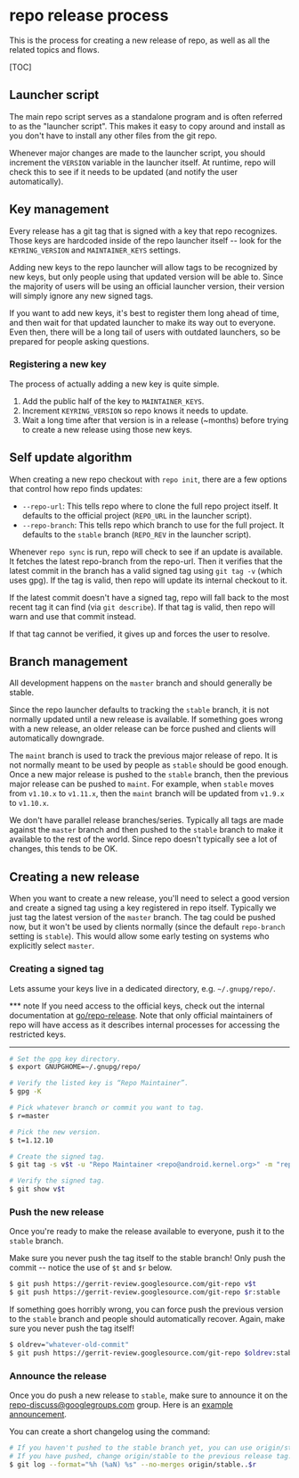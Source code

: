 # repo release process

This is the process for creating a new release of repo, as well as all the
related topics and flows.

[TOC]

## Launcher script

The main repo script serves as a standalone program and is often referred to as
the "launcher script".
This makes it easy to copy around and install as you don't have to install any
other files from the git repo.

Whenever major changes are made to the launcher script, you should increment the
`VERSION` variable in the launcher itself.
At runtime, repo will check this to see if it needs to be updated (and notify
the user automatically).

## Key management

Every release has a git tag that is signed with a key that repo recognizes.
Those keys are hardcoded inside of the repo launcher itself -- look for the
`KEYRING_VERSION` and `MAINTAINER_KEYS` settings.

Adding new keys to the repo launcher will allow tags to be recognized by new
keys, but only people using that updated version will be able to.
Since the majority of users will be using an official launcher version, their
version will simply ignore any new signed tags.

If you want to add new keys, it's best to register them long ahead of time,
and then wait for that updated launcher to make its way out to everyone.
Even then, there will be a long tail of users with outdated launchers, so be
prepared for people asking questions.

### Registering a new key

The process of actually adding a new key is quite simple.

1.  Add the public half of the key to `MAINTAINER_KEYS`.
2.  Increment `KEYRING_VERSION` so repo knows it needs to update.
3.  Wait a long time after that version is in a release (~months) before trying
    to create a new release using those new keys.

## Self update algorithm

When creating a new repo checkout with `repo init`, there are a few options that
control how repo finds updates:

*   `--repo-url`: This tells repo where to clone the full repo project itself.
    It defaults to the official project (`REPO_URL` in the launcher script).
*   `--repo-branch`: This tells repo which branch to use for the full project.
    It defaults to the `stable` branch (`REPO_REV` in the launcher script).

Whenever `repo sync` is run, repo will check to see if an update is available.
It fetches the latest repo-branch from the repo-url.
Then it verifies that the latest commit in the branch has a valid signed tag
using `git tag -v` (which uses gpg).
If the tag is valid, then repo will update its internal checkout to it.

If the latest commit doesn't have a signed tag, repo will fall back to the
most recent tag it can find (via `git describe`).
If that tag is valid, then repo will warn and use that commit instead.

If that tag cannot be verified, it gives up and forces the user to resolve.

## Branch management

All development happens on the `master` branch and should generally be stable.

Since the repo launcher defaults to tracking the `stable` branch, it is not
normally updated until a new release is available.
If something goes wrong with a new release, an older release can be force pushed
and clients will automatically downgrade.

The `maint` branch is used to track the previous major release of repo.
It is not normally meant to be used by people as `stable` should be good enough.
Once a new major release is pushed to the `stable` branch, then the previous
major release can be pushed to `maint`.
For example, when `stable` moves from `v1.10.x` to `v1.11.x`, then the `maint`
branch will be updated from `v1.9.x` to `v1.10.x`.

We don't have parallel release branches/series.
Typically all tags are made against the `master` branch and then pushed to the
`stable` branch to make it available to the rest of the world.
Since repo doesn't typically see a lot of changes, this tends to be OK.

## Creating a new release

When you want to create a new release, you'll need to select a good version and
create a signed tag using a key registered in repo itself.
Typically we just tag the latest version of the `master` branch.
The tag could be pushed now, but it won't be used by clients normally (since the
default `repo-branch` setting is `stable`).
This would allow some early testing on systems who explicitly select `master`.

### Creating a signed tag

Lets assume your keys live in a dedicated directory, e.g. `~/.gnupg/repo/`.

*** note
If you need access to the official keys, check out the internal documentation
at [go/repo-release].
Note that only official maintainers of repo will have access as it describes
internal processes for accessing the restricted keys.
***

```sh
# Set the gpg key directory.
$ export GNUPGHOME=~/.gnupg/repo/

# Verify the listed key is “Repo Maintainer”.
$ gpg -K

# Pick whatever branch or commit you want to tag.
$ r=master

# Pick the new version.
$ t=1.12.10

# Create the signed tag.
$ git tag -s v$t -u "Repo Maintainer <repo@android.kernel.org>" -m "repo $t" $r

# Verify the signed tag.
$ git show v$t
```

### Push the new release

Once you're ready to make the release available to everyone, push it to the
`stable` branch.

Make sure you never push the tag itself to the stable branch!
Only push the commit -- notice the use of `$t` and `$r` below.

```sh
$ git push https://gerrit-review.googlesource.com/git-repo v$t
$ git push https://gerrit-review.googlesource.com/git-repo $r:stable
```

If something goes horribly wrong, you can force push the previous version to the
`stable` branch and people should automatically recover.
Again, make sure you never push the tag itself!

```sh
$ oldrev="whatever-old-commit"
$ git push https://gerrit-review.googlesource.com/git-repo $oldrev:stable --force
```

### Announce the release

Once you do push a new release to `stable`, make sure to announce it on the
[repo-discuss@googlegroups.com] group.
Here is an [example announcement].

You can create a short changelog using the command:

```sh
# If you haven't pushed to the stable branch yet, you can use origin/stable.
# If you have pushed, change origin/stable to the previous release tag.
$ git log --format="%h (%aN) %s" --no-merges origin/stable..$r
```


[example announcement]: https://groups.google.com/d/topic/repo-discuss/UGBNismWo1M/discussion
[repo-discuss@googlegroups.com]: https://groups.google.com/forum/#!forum/repo-discuss
[go/repo-release]: https://goto.google.com/repo-release
